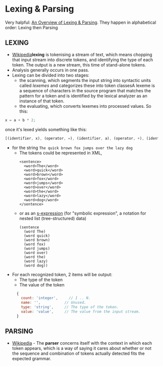 # Lexing & Parsing
Very halpful: [An Overview of Lexing & Parsing](http://savage.net.au/Ron/html/graphviz2.marpa/Lexing.and.Parsing.Overview.html#An_Overview_of_Lexing_and_Parsing). They happen in alphabetical order: Lexing then Parsing

## LEXING
  - [Wikipedia](https://en.wikipedia.org/wiki/Lexical_analysis)**lexing** is tokenising a stream of text, which means chopping that input stream into discrete tokens, and identifying the type of each token. The output is a new stream, this time of stand-alone tokens.
  - Analysis generally occurs in one pass.
  - Lexing can be divided into two stages:
    - the scanning, which segments the input string into syntactic units called *lexemes* and categorizes these into token classesA lexeme is a sequence of characters in the source program that matches the pattern for a token and is identified by the lexical analyzer as an instance of that token.
    - the evaluating, which converts lexemes into processed values.
  So this:
  ```js
  x = a + b * 2;
  ```
  once it's lexed yields something like this:
  ```js
  [(identifier, x), (operator, =), (identifier, a), (operator, +), (identifier, b), (operator, *), (literal, 2), (separator, ;)]
  ```
  - for the string `The quick brown fox jumps over the lazy dog`
    - The tokens could be represented in XML,
      ```
      <sentence>
        <word>The</word>
        <word>quick</word>
        <word>brown</word>
        <word>fox</word>
        <word>jumps</word>
        <word>over</word>
        <word>the</word>
        <word>lazy</word>
        <word>dog</word>
      </sentence>
      ```
    - or as an [s-expression](https://en.wikipedia.org/wiki/S-expression) (for "symbolic expression", a notation for nested list (tree-structured) data)
      ```
      (sentence
        (word The)
        (word quick)
        (word brown)
        (word fox)
        (word jumps)
        (word over)
        (word the)
        (word lazy)
        (word dog))
      ```
  - For each recognized token, 2 items will be output:
    - The type of the token
    - The value of the token
    ```js
      {
        count: 'integer',     // 1 .. N.
        name: '',           // Unused.
        type: 'string',     // The type of the token.
        value: 'value',     // The value from the input stream.
      }
    ```
## PARSING
  - [Wikipedia](https://en.wikipedia.org/wiki/Parsing) - The **parser** concerns itself with the context in which each token appears, which is a way of saying it cares about whether or not the sequence and combination of tokens actually detected fits the expected grammar.
